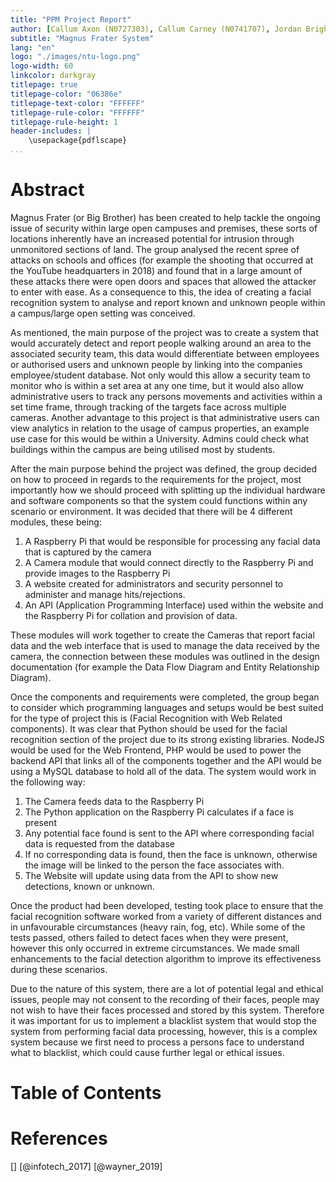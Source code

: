 ```yaml
---
title: "PPM Project Report"
author: [Callum Axon (N0727303), Callum Carney (N0741707), Jordan Brightmore (N0732961), Finlay McKinnon(N0743587), Vital Harachka (N0731739), Wing Chiang (T0086366)]
subtitle: "Magnus Frater System"
lang: "en"
logo: "./images/ntu-logo.png"
logo-width: 60
linkcolor: darkgray
titlepage: true
titlepage-color: "06386e"
titlepage-text-color: "FFFFFF"
titlepage-rule-color: "FFFFFF"
titlepage-rule-height: 1
header-includes: |
	\usepackage{pdflscape}
...
```


# Abstract

Magnus Frater (or Big Brother) has been created to help tackle the ongoing issue of security within large open campuses and premises, these sorts of locations inherently have an increased potential for intrusion through unmonitored sections of land. The group analysed the recent spree of attacks on schools and offices (for example the shooting that occurred at the YouTube headquarters in 2018) and found that in a large amount of these attacks there were open doors and spaces that allowed the attacker to enter with ease. As a consequence to this, the idea of creating a facial recognition system to analyse and report known and unknown people within a campus/large open setting was conceived.

As mentioned, the main purpose of the project was to create a system that would accurately detect and report people walking around an area to the associated security team, this data would differentiate between employees or authorised users and unknown people by linking into the companies employee/student database. Not only would this allow a security team to monitor who is within a set area at any one time, but it would also allow administrative users to track any persons movements and activities within a set time frame, through tracking of the targets face across multiple cameras. Another advantage to this project is that administrative users can view analytics in relation to the usage of campus properties, an example use case for this would be within a University. Admins could check what buildings within the campus are being utilised most by students.  

After the main purpose behind the project was defined, the group decided on how to proceed in regards to the requirements for the project, most importantly how we should proceed with splitting up the individual hardware and software components so that the system could functions within any scenario or environment. It was decided that there will be 4 different modules, these being:

1. A Raspberry Pi that would be responsible for processing any facial data that is captured by the camera
2. A Camera module that would connect directly to the Raspberry Pi and provide images to the Raspberry Pi
3. A website created for administrators and security personnel to administer and manage hits/rejections.
4. An API (Application Programming Interface) used within the website and the Raspberry Pi for collation and provision of data.

These modules will work together to create the Cameras that report facial data and the web interface that is used to manage the data received by the camera, the connection between these modules was outlined in the design documentation (for example the Data Flow Diagram and Entity Relationship Diagram).

Once the components and requirements were completed, the group began to consider which programming languages and setups would be best suited for the type of project this is (Facial Recognition with Web Related components). It was clear that Python should be used for the facial recognition section of the project due to its strong existing libraries. NodeJS would be used for the Web Frontend, PHP would be used to power the backend API that links all of the components together and the API would be using a MySQL database to hold all of the data. The system would work in the following way:

1. The Camera feeds data to the Raspberry Pi
2. The Python application on the Raspberry Pi calculates if a face is present
3. Any potential face found is sent to the API where corresponding facial data is requested from the database
4. If no corresponding data is found, then the face is unknown, otherwise the image will be linked to the person the face associates with.
5. The Website will update using data from the API to show new detections, known or unknown.

Once the product had been developed, testing took place to ensure that the facial recognition software worked from a variety of different distances and in unfavourable circumstances (heavy rain, fog, etc). While some of the tests passed, others failed to detect faces when they were present, however this only occurred in extreme circumstances. We made small enhancements to the facial detection algorithm to improve its effectiveness during these scenarios.

Due to the nature of this system, there are a lot of potential legal and ethical issues, people may not consent to the recording of their faces, people may not wish to have their faces processed and stored by this system. Therefore it was important for us to implement a blacklist system that would stop the system from performing facial data processing, however, this is a complex system because we first need to process a persons face to understand what to blacklist, which could cause further legal or ethical issues. 

# Table of Contents



# References

[]
[@infotech_2017]
[@wayner_2019]

